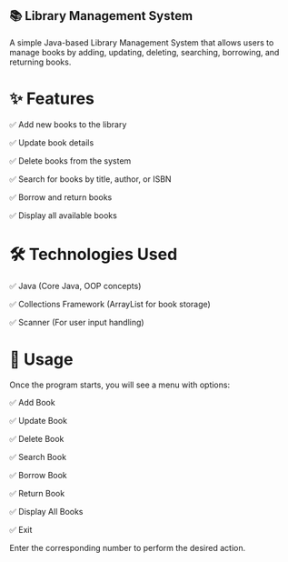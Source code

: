 ## 📚 Library Management System
A simple Java-based Library Management System that allows users to manage books by adding, updating, deleting, searching, borrowing, and returning books.

# ✨ Features
✅ Add new books to the library

✅ Update book details

✅ Delete books from the system

✅ Search for books by title, author, or ISBN

✅ Borrow and return books

✅ Display all available books

# 🛠 Technologies Used
✅ Java (Core Java, OOP concepts)

✅ Collections Framework (ArrayList for book storage)

✅ Scanner (For user input handling)

# 📖 Usage
Once the program starts, you will see a menu with options:

✅ Add Book

✅ Update Book

✅ Delete Book

✅ Search Book

✅ Borrow Book

✅ Return Book

✅ Display All Books

✅ Exit

Enter the corresponding number to perform the desired action.
